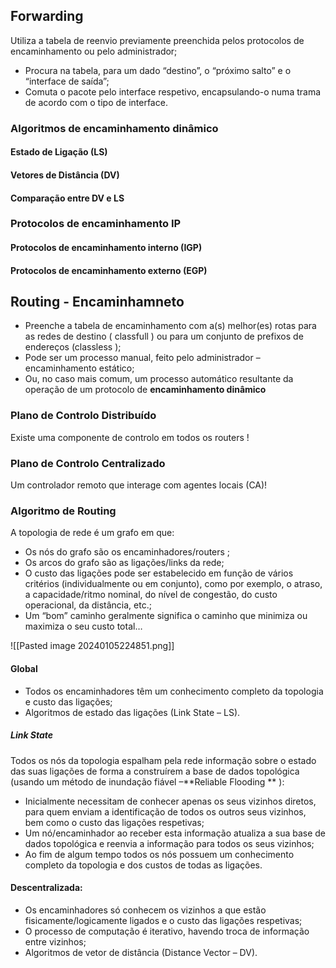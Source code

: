 ## Forwarding

Utiliza a tabela de reenvio previamente preenchida pelos protocolos de
encaminhamento ou pelo administrador;
- Procura na tabela, para um dado “destino”, o “próximo salto” e o “interface de saída”;
 - Comuta o pacote pelo interface respetivo, encapsulando-o numa trama de acordo com o tipo de interface.
### Algoritmos de encaminhamento dinâmico
#### Estado de Ligação (LS)
#### Vetores de Distância (DV)
#### Comparação entre DV e LS
### Protocolos de encaminhamento IP
#### Protocolos de encaminhamento interno (IGP)
#### Protocolos de encaminhamento externo (EGP)
## Routing - Encaminhamneto
- Preenche a tabela de encaminhamento com a(s) melhor(es) rotas para as redes de destino ( classfull ) ou para um conjunto de prefixos de endereços (classless );
- Pode ser um processo manual, feito pelo administrador – encaminhamento estático;
- Ou, no caso mais comum, um processo automático resultante da operação de um protocolo de **encaminhamento dinâmico**
### Plano de Controlo Distribuído
Existe uma componente de controlo em todos os routers !

### Plano de Controlo Centralizado
Um controlador remoto que interage com agentes locais (CA)!

### Algoritmo de Routing
A topologia de rede é um grafo em que:
- Os nós do grafo são os encaminhadores/routers ;
- Os arcos do grafo são as ligações/links da rede;
- O custo das ligações pode ser estabelecido em função de vários critérios (individualmente ou em conjunto), como por exemplo, o atraso, a capacidade/ritmo nominal, do nível de congestão, do custo operacional, da distância, etc.;
- Um “bom” caminho geralmente significa o caminho que minimiza ou maximiza o seu custo total…

![[Pasted image 20240105224851.png]]
#### Global
- Todos os encaminhadores têm um conhecimento completo da topologia e custo das ligações;
- Algoritmos de estado das ligações (Link State – LS).
##### Link State
Todos os nós da topologia espalham pela rede informação sobre o estado
das suas ligações de forma a construírem a base de dados topológica
(usando um método de inundação fiável –**Reliable Flooding ** ):
- Inicialmente necessitam de conhecer apenas os seus vizinhos diretos, para quem enviam a identificação de todos os outros seus vizinhos, bem como o custo das ligações respetivas;
- Um nó/encaminhador ao receber esta informação atualiza a sua base de dados topológica e reenvia a informação para todos os seus vizinhos;
- Ao fim de algum tempo todos os nós possuem um conhecimento completo da topologia e dos custos de todas as ligações.
#### Descentralizada:
- Os encaminhadores só conhecem os vizinhos a que estão fisicamente/logicamente ligados e o custo das ligações respetivas;
- O processo de computação é iterativo, havendo troca de informação entre vizinhos;
- Algoritmos de vetor de distância (Distance Vector – DV).
